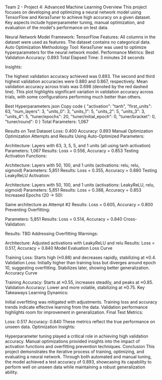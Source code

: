 Team 2 - Project 4: Advanced Machine Learning
Overview
This project focuses on developing and optimizing a neural network model using TensorFlow and KerasTuner to achieve high accuracy on a given dataset. Key aspects include hyperparameter tuning, manual optimization, and evaluation of the model's performance on test data.

Neural Network Model
Framework: TensorFlow
Features: All columns in the dataset were used as features. The dataset contains no categorical data.
Auto Optimization
Methodology
Tool: KerasTuner was used to optimize hyperparameters for the neural network model.
Performance Metrics:
Best Validation Accuracy: 0.893
Total Elapsed Time: 3 minutes 24 seconds


Insights:

The highest validation accuracy achieved was 0.893.
The second and third highest validation accuracies were 0.880 and 0.867, respectively.
Mean validation accuracy across trials was 0.698 (denoted by the red dashed line).
This plot highlights significant variation in validation accuracy across trials, with some configurations performing much better than others.

Best Hyperparameters
json
Copy code
{
  "activation": "tanh",
  "first_units": 63,
  "num_layers": 3,
  "units_0": 3,
  "units_1": 5,
  "units_2": 5,
  "units_3": 3,
  "units_4": 5,
  "tuner/epochs": 20,
  "tuner/initial_epoch": 0,
  "tuner/bracket": 0,
  "tuner/round": 0
}
Total Parameters: 1,067


Results on Test Dataset
Loss: 0.400
Accuracy: 0.893
Manual Optimization
Optimization Attempts and Results
Using Auto-Optimized Parameters:

Architecture: Layers with 63, 3, 5, 5, and 1 units (all using tanh activation)
Parameters: 1,067
Results: Loss = 0.556, Accuracy = 0.853
Testing Activation Functions:

Architecture: Layers with 50, 100, and 1 units (activations: relu, relu, sigmoid)
Parameters: 5,851
Results: Loss = 0.355, Accuracy = 0.880
Testing LeakyReLU Activation:

Architecture: Layers with 50, 100, and 1 units (activations: LeakyReLU, relu, sigmoid)
Parameters: 5,851
Results: Loss = 0.388, Accuracy = 0.853
Increased Epochs (20 → 50):

Same architecture as Attempt #2
Results: Loss = 0.605, Accuracy = 0.800
Preventing Overfitting:

Parameters: 5,851
Results: Loss = 0.514, Accuracy = 0.840
Cross-Validation:

Results: TBD
Addressing Overfitting Warnings:

Architecture: Adjusted activations with LeakyReLU and relu
Results: Loss = 0.517, Accuracy = 0.840
Model Evaluation
Loss Curve


Training Loss:
Starts high (≈0.88) and decreases rapidly, stabilizing at ≈0.4.
Validation Loss:
Initially higher than training loss but diverges around epoch 10, suggesting overfitting.
Stabilizes later, showing better generalization.
Accuracy Curve


Training Accuracy:
Starts at ≈0.55, increases steadily, and peaks at ≈0.85.
Validation Accuracy:
Lower and more volatile, stabilizing at ≈0.75.
Key Takeaways
Learning Dynamics:

Initial overfitting was mitigated with adjustments.
Training loss and accuracy trends indicate effective learning from the data.
Validation performance highlights room for improvement in generalization.
Final Test Metrics:

Loss: 0.517
Accuracy: 0.840
These metrics reflect the true performance on unseen data.
Optimization Insights:

Hyperparameter tuning played a critical role in achieving high validation accuracy.
Manual optimizations provided insights into the impact of activation functions and overfitting prevention techniques.
Conclusion
This project demonstrates the iterative process of training, optimizing, and evaluating a neural network. Through both automated and manual tuning, the model achieved a test accuracy of 0.893, showcasing its capability to perform well on unseen data while maintaining a robust generalization ability.
